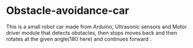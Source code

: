 # Obstacle-avoidance-car
This is a small robot car made from Arduino, Ultrasonic sensors and Motor driver module that detects obstacles, then stops moves back and 
then rotates at the given angle(180 here)  and continues forward .
